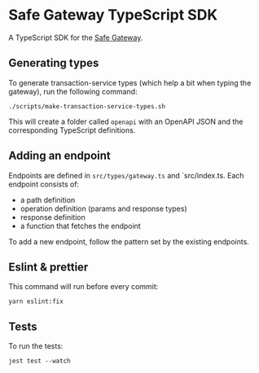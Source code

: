 # Safe Gateway TypeScript SDK

A TypeScript SDK for the [Safe Gateway](https://gnosis.github.io/safe-client-gateway/docs/routes/index.html).

## Generating types

To generate transaction-service types (which help a bit when typing the gateway), run the following command:

```
./scripts/make-transaction-service-types.sh
```

This will create a folder called `openapi` with an OpenAPI JSON and the corresponding TypeScript definitions.

## Adding an endpoint

Endpoints are defined in `src/types/gateway.ts` and `src/index.ts. Each endpoint consists of:

* a path definition
* operation definition (params and response types)
* response definition
* a function that fetches the endpoint

To add a new endpoint, follow the pattern set by the existing endpoints.

## Eslint & prettier

This command will run before every commit:

```
yarn eslint:fix
```

## Tests

To run the tests:

```
jest test --watch
```
